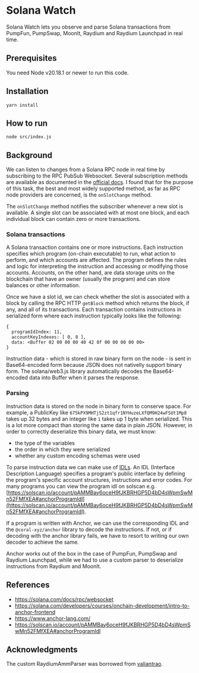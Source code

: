 # Solana Watch

Solana Watch lets you observe and parse Solana transactions from PumpFun, PumpSwap, MoonIt, Raydium and Raydium Launchpad in real time.

## Prerequisites

You need Node v20.18.1 or newer to run this code.

## Installation

```
yarn install
```

## How to run

```
node src/index.js
```

## Background

We can listen to changes from a Solana RPC node in real time by subscribing to the RPC PubSub Websocket. Several subscription methods are available as documented in the [official docs](https://solana.com/docs/rpc/websocket). I found that for the purpose of this task, the best and most widely supported method, as far as RPC node providers are concerned, is the `onSlotChange` method.

The `onSlotChange` method notifies the subscriber whenever a new slot is available. A single slot can be associated with at most one block, and each individual block can contain zero or more transactions.

### Solana transactions

A Solana transaction contains one or more instructions. Each instruction specifies which program (on-chain executable) to run, what action to perform, and which accounts are affected. The program defines the rules and logic for interpreting the instruction and accessing or modifying those accounts. Accounts, on the other hand, are data storage units on the blockchain that have an owner (usually the program) and can store balances or other information.

Once we have a slot id, we can check whether the slot is associated with a block by calling the RPC HTTP `getBlock` method which returns the block, if any, and all of its transactions. Each transaction contains instructions in serialized form where each instruction typically looks like the following:

```
{
  programIdIndex: 11,
  accountKeyIndexes: [ 0, 8 ],
  data: <Buffer 02 00 00 00 40 42 0f 00 00 00 00 00>
}
```

Instruction data - which is stored in raw binary form on the node - is sent in Base64-encoded form because JSON does not nativelly support binary form. The solana/web3.js library automatically decodes the Base64-encoded data into Buffer when it parses the response.

### Parsing

Instruction data is stored on the node in binary form to conserve space. For example, a PublicKey like `675kPX9MHTjS2zt1qfr1NYHuzeLXfQM9H24wFSUt1Mp8` takes up 32 bytes and an integer like `1` takes up 1 byte when serialized. This is a lot more compact than storing the same data in plain JSON. However, in order to correctly deserialize this binary data, we must know:
- the type of the variables
- the order in which they were serialized
- whether any custom encoding schemas were used

To parse instruction data we can make use of [IDLs](https://solana.com/developers/courses/onchain-development/intro-to-anchor-frontend). An IDL (Interface Description Language) specifies a program's public interface by defining the program's specific account structures, instructions and error codes. For many programs you can view the program idl on solscan e.g.
[https://solscan.io/account/pAMMBay6oceH9fJKBRHGP5D4bD4sWpmSwMn52FMfXEA#anchorProgramIdl](https://solscan.io/account/pAMMBay6oceH9fJKBRHGP5D4bD4sWpmSwMn52FMfXEA#anchorProgramIdl).

If a program is written with Anchor, we can use the corresponding IDL and the `@coral-xyz/anchor` library to decode the instructions. If not, or if decoding with the anchor library fails, we have to resort to writing our own decoder to achieve the same.

Anchor works out of the box in the case of PumpFun, PumpSwap and Raydium Launchpad, while we had to use a custom parser to deserialize instructions from Raydium and MoonIt.

## References

- https://solana.com/docs/rpc/websocket
- https://solana.com/developers/courses/onchain-development/intro-to-anchor-frontend
- https://www.anchor-lang.com/
- https://solscan.io/account/pAMMBay6oceH9fJKBRHGP5D4bD4sWpmSwMn52FMfXEA#anchorProgramIdl

## Acknowledgments

The custom RaydiumAmmParser was borrowed from [valiantrao](https://github.com/valiantrao/solana-tx-parser/tree/6c7f6afca0e10773e13eb9789ac6e309e1aaf461).
